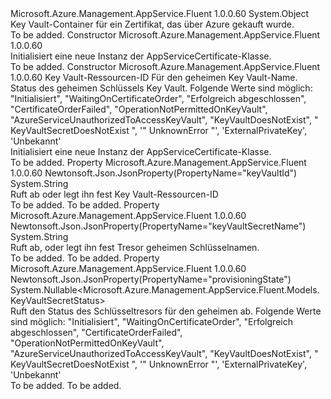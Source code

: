 <Type Name="AppServiceCertificate" FullName="Microsoft.Azure.Management.AppService.Fluent.Models.AppServiceCertificate">
  <TypeSignature Language="C#" Value="public class AppServiceCertificate" />
  <TypeSignature Language="ILAsm" Value=".class public auto ansi beforefieldinit AppServiceCertificate extends System.Object" />
  <TypeSignature Language="DocId" Value="T:Microsoft.Azure.Management.AppService.Fluent.Models.AppServiceCertificate" />
  <TypeSignature Language="VB.NET" Value="Public Class AppServiceCertificate" />
  <TypeSignature Language="F#" Value="type AppServiceCertificate = class" />
  <AssemblyInfo>
    <AssemblyName>Microsoft.Azure.Management.AppService.Fluent</AssemblyName>
    <AssemblyVersion>1.0.0.60</AssemblyVersion>
  </AssemblyInfo>
  <Base>
    <BaseTypeName>System.Object</BaseTypeName>
  </Base>
  <Interfaces />
  <Docs>
    <summary>
            Key Vault-Container für ein Zertifikat, das über Azure gekauft wurde.
            </summary>
    <remarks>To be added.</remarks>
  </Docs>
  <Members>
    <Member MemberName=".ctor">
      <MemberSignature Language="C#" Value="public AppServiceCertificate ();" />
      <MemberSignature Language="ILAsm" Value=".method public hidebysig specialname rtspecialname instance void .ctor() cil managed" />
      <MemberSignature Language="DocId" Value="M:Microsoft.Azure.Management.AppService.Fluent.Models.AppServiceCertificate.#ctor" />
      <MemberSignature Language="VB.NET" Value="Public Sub New ()" />
      <MemberType>Constructor</MemberType>
      <AssemblyInfo>
        <AssemblyName>Microsoft.Azure.Management.AppService.Fluent</AssemblyName>
        <AssemblyVersion>1.0.0.60</AssemblyVersion>
      </AssemblyInfo>
      <Parameters />
      <Docs>
        <summary>
            Initialisiert eine neue Instanz der AppServiceCertificate-Klasse.
            </summary>
        <remarks>To be added.</remarks>
      </Docs>
    </Member>
    <Member MemberName=".ctor">
      <MemberSignature Language="C#" Value="public AppServiceCertificate (string keyVaultId = null, string keyVaultSecretName = null, Nullable&lt;Microsoft.Azure.Management.AppService.Fluent.Models.KeyVaultSecretStatus&gt; provisioningState = null);" />
      <MemberSignature Language="ILAsm" Value=".method public hidebysig specialname rtspecialname instance void .ctor(string keyVaultId, string keyVaultSecretName, valuetype System.Nullable`1&lt;valuetype Microsoft.Azure.Management.AppService.Fluent.Models.KeyVaultSecretStatus&gt; provisioningState) cil managed" />
      <MemberSignature Language="DocId" Value="M:Microsoft.Azure.Management.AppService.Fluent.Models.AppServiceCertificate.#ctor(System.String,System.String,System.Nullable{Microsoft.Azure.Management.AppService.Fluent.Models.KeyVaultSecretStatus})" />
      <MemberSignature Language="VB.NET" Value="Public Sub New (Optional keyVaultId As String = null, Optional keyVaultSecretName As String = null, Optional provisioningState As Nullable(Of KeyVaultSecretStatus) = null)" />
      <MemberSignature Language="F#" Value="new Microsoft.Azure.Management.AppService.Fluent.Models.AppServiceCertificate : string * string * Nullable&lt;Microsoft.Azure.Management.AppService.Fluent.Models.KeyVaultSecretStatus&gt; -&gt; Microsoft.Azure.Management.AppService.Fluent.Models.AppServiceCertificate" Usage="new Microsoft.Azure.Management.AppService.Fluent.Models.AppServiceCertificate (keyVaultId, keyVaultSecretName, provisioningState)" />
      <MemberType>Constructor</MemberType>
      <AssemblyInfo>
        <AssemblyName>Microsoft.Azure.Management.AppService.Fluent</AssemblyName>
        <AssemblyVersion>1.0.0.60</AssemblyVersion>
      </AssemblyInfo>
      <Parameters>
        <Parameter Name="keyVaultId" Type="System.String" />
        <Parameter Name="keyVaultSecretName" Type="System.String" />
        <Parameter Name="provisioningState" Type="System.Nullable&lt;Microsoft.Azure.Management.AppService.Fluent.Models.KeyVaultSecretStatus&gt;" />
      </Parameters>
      <Docs>
        <param name="keyVaultId">Key Vault-Ressourcen-ID</param>
        <param name="keyVaultSecretName">Für den geheimen Key Vault-Name.</param>
        <param name="provisioningState">Status des geheimen Schlüssels Key Vault.
            Folgende Werte sind möglich: "Initialisiert", "WaitingOnCertificateOrder", "Erfolgreich abgeschlossen", "CertificateOrderFailed", "OperationNotPermittedOnKeyVault", "AzureServiceUnauthorizedToAccessKeyVault", "KeyVaultDoesNotExist", " KeyVaultSecretDoesNotExist ", '" UnknownError "', 'ExternalPrivateKey', 'Unbekannt'</param>
        <summary>
            Initialisiert eine neue Instanz der AppServiceCertificate-Klasse.
            </summary>
        <remarks>To be added.</remarks>
      </Docs>
    </Member>
    <Member MemberName="KeyVaultId">
      <MemberSignature Language="C#" Value="public string KeyVaultId { get; set; }" />
      <MemberSignature Language="ILAsm" Value=".property instance string KeyVaultId" />
      <MemberSignature Language="DocId" Value="P:Microsoft.Azure.Management.AppService.Fluent.Models.AppServiceCertificate.KeyVaultId" />
      <MemberSignature Language="VB.NET" Value="Public Property KeyVaultId As String" />
      <MemberSignature Language="F#" Value="member this.KeyVaultId : string with get, set" Usage="Microsoft.Azure.Management.AppService.Fluent.Models.AppServiceCertificate.KeyVaultId" />
      <MemberType>Property</MemberType>
      <AssemblyInfo>
        <AssemblyName>Microsoft.Azure.Management.AppService.Fluent</AssemblyName>
        <AssemblyVersion>1.0.0.60</AssemblyVersion>
      </AssemblyInfo>
      <Attributes>
        <Attribute>
          <AttributeName>Newtonsoft.Json.JsonProperty(PropertyName="keyVaultId")</AttributeName>
        </Attribute>
      </Attributes>
      <ReturnValue>
        <ReturnType>System.String</ReturnType>
      </ReturnValue>
      <Docs>
        <summary>
            Ruft ab oder legt ihn fest Key Vault-Ressourcen-ID
            </summary>
        <value>To be added.</value>
        <remarks>To be added.</remarks>
      </Docs>
    </Member>
    <Member MemberName="KeyVaultSecretName">
      <MemberSignature Language="C#" Value="public string KeyVaultSecretName { get; set; }" />
      <MemberSignature Language="ILAsm" Value=".property instance string KeyVaultSecretName" />
      <MemberSignature Language="DocId" Value="P:Microsoft.Azure.Management.AppService.Fluent.Models.AppServiceCertificate.KeyVaultSecretName" />
      <MemberSignature Language="VB.NET" Value="Public Property KeyVaultSecretName As String" />
      <MemberSignature Language="F#" Value="member this.KeyVaultSecretName : string with get, set" Usage="Microsoft.Azure.Management.AppService.Fluent.Models.AppServiceCertificate.KeyVaultSecretName" />
      <MemberType>Property</MemberType>
      <AssemblyInfo>
        <AssemblyName>Microsoft.Azure.Management.AppService.Fluent</AssemblyName>
        <AssemblyVersion>1.0.0.60</AssemblyVersion>
      </AssemblyInfo>
      <Attributes>
        <Attribute>
          <AttributeName>Newtonsoft.Json.JsonProperty(PropertyName="keyVaultSecretName")</AttributeName>
        </Attribute>
      </Attributes>
      <ReturnValue>
        <ReturnType>System.String</ReturnType>
      </ReturnValue>
      <Docs>
        <summary>
            Ruft ab, oder legt ihn fest Tresor geheimen Schlüsselnamen.
            </summary>
        <value>To be added.</value>
        <remarks>To be added.</remarks>
      </Docs>
    </Member>
    <Member MemberName="ProvisioningState">
      <MemberSignature Language="C#" Value="public Nullable&lt;Microsoft.Azure.Management.AppService.Fluent.Models.KeyVaultSecretStatus&gt; ProvisioningState { get; }" />
      <MemberSignature Language="ILAsm" Value=".property instance valuetype System.Nullable`1&lt;valuetype Microsoft.Azure.Management.AppService.Fluent.Models.KeyVaultSecretStatus&gt; ProvisioningState" />
      <MemberSignature Language="DocId" Value="P:Microsoft.Azure.Management.AppService.Fluent.Models.AppServiceCertificate.ProvisioningState" />
      <MemberSignature Language="VB.NET" Value="Public ReadOnly Property ProvisioningState As Nullable(Of KeyVaultSecretStatus)" />
      <MemberSignature Language="F#" Value="member this.ProvisioningState : Nullable&lt;Microsoft.Azure.Management.AppService.Fluent.Models.KeyVaultSecretStatus&gt;" Usage="Microsoft.Azure.Management.AppService.Fluent.Models.AppServiceCertificate.ProvisioningState" />
      <MemberType>Property</MemberType>
      <AssemblyInfo>
        <AssemblyName>Microsoft.Azure.Management.AppService.Fluent</AssemblyName>
        <AssemblyVersion>1.0.0.60</AssemblyVersion>
      </AssemblyInfo>
      <Attributes>
        <Attribute>
          <AttributeName>Newtonsoft.Json.JsonProperty(PropertyName="provisioningState")</AttributeName>
        </Attribute>
      </Attributes>
      <ReturnValue>
        <ReturnType>System.Nullable&lt;Microsoft.Azure.Management.AppService.Fluent.Models.KeyVaultSecretStatus&gt;</ReturnType>
      </ReturnValue>
      <Docs>
        <summary>
            Ruft den Status des Schlüsseltresors für den geheimen ab. Folgende Werte sind möglich: "Initialisiert", "WaitingOnCertificateOrder", "Erfolgreich abgeschlossen", "CertificateOrderFailed", "OperationNotPermittedOnKeyVault", "AzureServiceUnauthorizedToAccessKeyVault", "KeyVaultDoesNotExist", " KeyVaultSecretDoesNotExist ", '" UnknownError "', 'ExternalPrivateKey', 'Unbekannt'
            </summary>
        <value>To be added.</value>
        <remarks>To be added.</remarks>
      </Docs>
    </Member>
  </Members>
</Type>